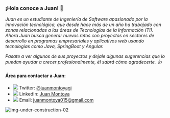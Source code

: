 ### ¡Hola conoce a Juan! 👋

*Juan es un estudiante de Ingeniería de Software apasionado por la innovación tecnológica, que desde hace más de un año ha trabajado con zonas relacionadas a las áreas de Tecnologías de la Información (TI). Ahora Juan busca generar nuevos retos con proyectos en sectores de desarrollo en programas empresariales y aplicativos web usando tecnologías como Java, SpringBoot y Angular.*

*Pasate a ver algunos de sus proyectos y dejale algunas sugerencias que lo puedan ayudar a crecer profesionalmente, él sabrá cómo agradecerte. 👍*


#### Área para contactar a Juan: 
* <img src="https://img.icons8.com/color/20/000000/twitter--v1.png"/> Twitter: <a href="https://twitter.com/juanmontoyagi" target="_blank">@juanmontoyagi</a>
* <img src="https://img.icons8.com/color/20/000000/linkedin.png"/> LinkedIn: <a href="https://www.linkedin.com/in/juan-montoya-034898213" target="_blank">Juan Montoya</a>
* <img src="https://img.icons8.com/color/20/000000/gmail--v2.png"/> Email: <a href="" target="_blank">juanmontoya015@gmail.com</a>

![img-under-construction-02](https://user-images.githubusercontent.com/37417581/124540490-1d138580-dde5-11eb-8b17-2ec92af4798d.png)



<!--
**juanmontoyagi/juanmontoyagi** is a ✨ _special_ ✨ repository because its `README.md` (this file) appears on your GitHub profile.

Here are some ideas to get you started:

- 🔭 I’m currently working on ...
- 🌱 I’m currently learning ...
- 👯 I’m looking to collaborate on ...
- 🤔 I’m looking for help with ...
- 💬 Ask me about ...
- 📫 How to reach me: ...
- 😄 Pronouns: ...
- ⚡ Fun fact: ...
-->
